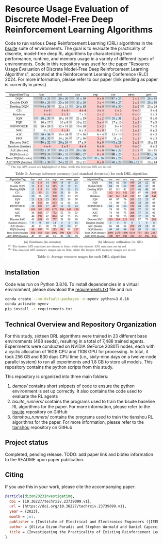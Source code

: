 # Resource Usage Evaluation of Discrete Model-Free Deep Reinforcement Learning Algorithms
Code to run various Deep Reinforcement Learning (DRL) algorithms in the [bsuite](https://github.com/google-deepmind/bsuite) suite of environments.
The goal is to evaluate the practicality of discrete, model-free deep RL algorithms by characterizing their performance, runtime, and memory usage in a variety of different types of environments.
Code in this repository was used for the paper "Resource Usage Evaluation of Discrete Model-Free Deep Reinforcement Learning Algorithms", accepted at the Reinforcement Learning Conference (RLC) 2024.
For more information, please refer to our paper (link pending as paper is currently in press)

![radar plot](_readme_figs/scores.png)
![radar plot](_readme_figs/resources.png)

## Installation
Code was run on Python 3.8.16. To install dependencies in a virtual environment, please download the [requirements.txt](requirements.txt) file and run

```bash
conda create --no-default-packages -n myenv python=3.8.16
conda activate myenv
pip install -r requirements.txt
```
## Technical Overview and Repository Organization
For this study, sixteen DRL algorithms were trained in 23 different base environments (468 seeds), resulting in a total of 7,488 trained agents.
Experiments were conducted on NVIDIA GeForce 2080Ti nodes, each with a cyclic allocation of 16GB CPU and 11GB GPU for processing. 
In total, it took 256 GB and 830 days CPU time (i.e., sixty-nine days on a twelve-node parallel system) to run all experiments and 1.8 GB to store all models.
This repository contains the python scripts from this study. 

This repository is organized into three main folders:
1. _demos/_ contains short snippets of code to ensure the python environment is set up correctly. It also contains the code used to evaluate the RL agents
2. _bsuite_runners/_ contains the programs used to train the bsuite baseline RL algorithms for the paper. For more information, please refer to the [bsuite](https://github.com/google-deepmind/bsuite) repository on GitHub
3. _tianshou_runners/_ contains the programs used to train the tianshou RL algorithms for the paper. For more information, please refer to the [tianshou](https://github.com/thu-ml/tianshou) repository on GitHub

## Project status
Completed, pending release. TODO: add paper link and bibtex information to the README upon paper publication.

## Citing
If you use this in your work, please cite the accompanying paper:

```bibtex
@article{dizon2023investigating,
  doi = {10.36227/techrxiv.23739099.v1},
  url = {https://doi.org/10.36227/techrxiv.23739099.v1},
  year = {2023},
  month = jul,
  publisher = {Institute of Electrical and Electronics Engineers ({IEEE})},
  author = {Olivia Dizon-Paradis and Stephen Wormald and Daniel Capecci and Avanti Bhandarkar and Damon Woodard},
  title = {Investigating the Practicality of Existing Reinforcement Learning Algorithms: A Performance Comparison}
}
```